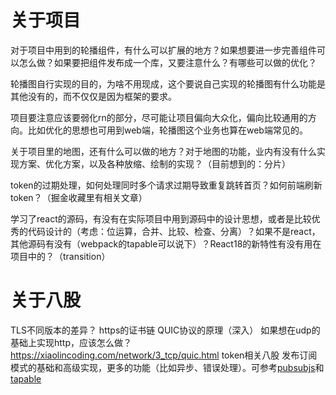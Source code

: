 # 关于项目

对于项目中用到的轮播组件，有什么可以扩展的地方？如果想要进一步完善组件可以怎么做？如果要把组件发布成一个库，又要注意什么？有哪些可以做的优化？

轮播图自行实现的目的，为啥不用现成，这个要说自己实现的轮播图有什么功能是其他没有的，而不仅仅是因为框架的要求。

项目要注意应该要弱化rn的部分，尽可能让项目偏向大众化，偏向比较通用的方向。比如优化的思想也可用到web端，轮播图这个业务也算在web端常见的。


关于项目里的地图，还有什么可以做的地方？对于地图的功能，业内有没有什么实现方案、优化方案，以及各种放缩、绘制的实现？（目前想到的：分片）

token的过期处理，如何处理同时多个请求过期导致重复跳转首页？如何前端刷新token？（掘金收藏里有相关文章）

学习了react的源码，有没有在实际项目中用到源码中的设计思想，或者是比较优秀的代码设计的（考虑：位运算，合并、比较、检查、分离）？如果不是react，其他源码有没有（webpack的tapable可以说下）？React18的新特性有没有用在项目中的？（transition）

# 关于八股

TLS不同版本的差异？
https的证书链
QUIC协议的原理（深入）
如果想在udp的基础上实现http，应该怎么做？https://xiaolincoding.com/network/3_tcp/quic.html
token相关八股
发布订阅模式的基础和高级实现，更多的功能（比如异步、错误处理）。可参考[pubsubjs](https://github.com/mroderick/PubSubJS/blob/master/src/pubsub.js)和[tapable](https://github.com/webpack/tapable/blob/master/lib/Hook.js)

